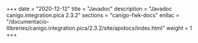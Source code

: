 +++
date        = "2020-12-12"
title       = "Javadoc"
description = "Javadoc canigo.integration.pica 2.3.2"
sections    = "canigo-fwk-docs"
enllac		= "/documentacio-llibreries/canigo.integration.pica/2.3.2/site/apidocs/index.html"
weight		= 1
+++

